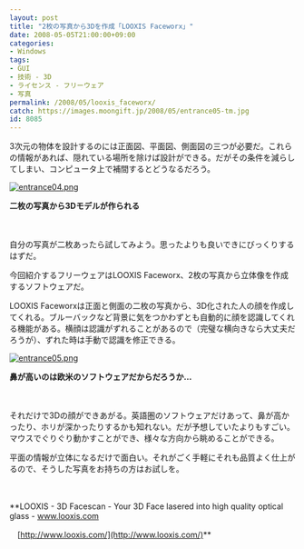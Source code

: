 ```yaml
---
layout: post
title: "2枚の写真から3Dを作成「LOOXIS Faceworx」"
date: 2008-05-05T21:00:00+09:00
categories:
- Windows
tags: 
- GUI
- 技術 - 3D
- ライセンス - フリーウェア
- 写真
permalink: /2008/05/looxis_faceworx/
catch: https://images.moongift.jp/2008/05/entrance05-tm.jpg
id: 8085
---
```

3次元の物体を設計するのには正面図、平面図、側面図の三つが必要だ。これらの情報があれば、隠れている場所を除けば設計ができる。だがその条件を減らしてしまい、コンピュータ上で補間するとどうなるだろう。

  

[![entrance04.png](https://images.moongift.jp/2008/05/entrance04-tm.jpg)](https://images.moongift.jp/2008/05/entrance04.jpg)  
  
**二枚の写真から3Dモデルが作られる**

  

　

  

自分の写真が二枚あったら試してみよう。思ったよりも良いできにびっくりするはずだ。

  

今回紹介するフリーウェアはLOOXIS Faceworx、2枚の写真から立体像を作成するソフトウェアだ。

  
  
<!--more-->  

LOOXIS Faceworxは正面と側面の二枚の写真から、3D化された人の顔を作成してくれる。ブルーバックなど背景に気をつかわずとも自動的に顔を認識してくれる機能がある。横顔は認識がずれることがあるので（完璧な横向きなら大丈夫だろうが）、ずれた時は手動で認識を修正できる。

  

[![entrance05.png](https://images.moongift.jp/2008/05/entrance05-tm.jpg)](https://images.moongift.jp/2008/05/entrance05.jpg)  
  
**鼻が高いのは欧米のソフトウェアだからだろうか…**

  

　

  

それだけで3Dの顔ができあがる。英語圏のソフトウェアだけあって、鼻が高かったり、ホリが深かったりするかも知れない。だが予想していたよりもすごい。マウスでぐりぐり動かすことができ、様々な方向から眺めることができる。

  

平面の情報が立体になるだけで面白い。それがごく手軽にそれも品質よく仕上がるので、そうした写真をお持ちの方はお試しを。

  

　

  

**LOOXIS - 3D Facescan - Your 3D Face lasered into high quality optical glass - www.looxis.com  
  
　[http://www.looxis.com/](http://www.looxis.com/)**

  
